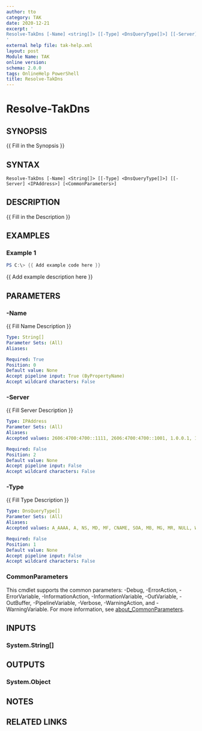 ```yaml
---
author: tto
category: TAK
date: 2020-12-21
excerpt: '
Resolve-TakDns [-Name] <string[]> [[-Type] <DnsQueryType[]>] [[-Server] <ipaddress>] [<CommonParameters>]
'
external help file: tak-help.xml
layout: post
Module Name: TAK
online version:
schema: 2.0.0
tags: OnlineHelp PowerShell
title: Resolve-TakDns
---
```


# Resolve-TakDns

## SYNOPSIS
{{ Fill in the Synopsis }}

## SYNTAX

```
Resolve-TakDns [-Name] <String[]> [[-Type] <DnsQueryType[]>] [[-Server] <IPAddress>] [<CommonParameters>]
```

## DESCRIPTION
{{ Fill in the Description }}

## EXAMPLES

### Example 1
```powershell
PS C:\> {{ Add example code here }}
```

{{ Add example description here }}

## PARAMETERS

### -Name
{{ Fill Name Description }}

```yaml
Type: String[]
Parameter Sets: (All)
Aliases:

Required: True
Position: 0
Default value: None
Accept pipeline input: True (ByPropertyName)
Accept wildcard characters: False
```

### -Server
{{ Fill Server Description }}

```yaml
Type: IPAddress
Parameter Sets: (All)
Aliases:
Accepted values: 2606:4700:4700::1111, 2606:4700:4700::1001, 1.0.0.1, 1.1.1.1

Required: False
Position: 2
Default value: None
Accept pipeline input: False
Accept wildcard characters: False
```

### -Type
{{ Fill Type Description }}

```yaml
Type: DnsQueryType[]
Parameter Sets: (All)
Aliases:
Accepted values: A_AAAA, A, NS, MD, MF, CNAME, SOA, MB, MG, MR, NULL, WKS, PTR, HINFO, MINFO, MX, TXT, RP, AFSDB, X25, ISDN, RT, NSAP, NSAPPTR, SIG, KEY, PX, GPOS, AAAA, LOC, NXT, EID, NIMLOC, SRV, ATMA, NAPTR, KX, CERT, A6, DNAME, SINK, OPT, APL, DS, SSHFP, IPSECKEY, RRSIG, NSEC, DNSKEY, DHCID, NSEC3, NSEC3PARAM, TLSA, SMIMEA, Unassigned, HIP, NINFO, RKEY, TALINK, CDS, CDNSKEY, OPENPGPKEY, CSYNC, SPF, UINFO, UID, GID, UNSPEC, NID, L32, L64, LP, EUI48, EUI64, TKEY, TSIG, IXFR, AXFR, MAILB, MAILA, All, URI, CAA, AVC, DOA, TA, DLV

Required: False
Position: 1
Default value: None
Accept pipeline input: False
Accept wildcard characters: False
```

### CommonParameters
This cmdlet supports the common parameters: -Debug, -ErrorAction, -ErrorVariable, -InformationAction, -InformationVariable, -OutVariable, -OutBuffer, -PipelineVariable, -Verbose, -WarningAction, and -WarningVariable. For more information, see [about_CommonParameters](http://go.microsoft.com/fwlink/?LinkID=113216).

## INPUTS

### System.String[]

## OUTPUTS

### System.Object
## NOTES

## RELATED LINKS
